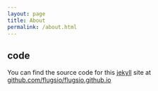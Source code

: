 ```yaml
---
layout: page
title: About
permalink: /about.html
---
```



code
----

You can find the source code for this [jekyll](https://github.com/jekyll/jekyll) site at [github.com/flugsio/flugsio.github.io](https://github.com/flugsio/flugsio.github.io)
